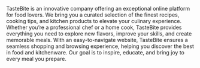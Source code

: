 TasteBite is an innovative company offering an exceptional online platform for food lovers. We bring you a curated selection of the finest recipes, cooking tips, and kitchen products to elevate your culinary experience. Whether you’re a professional chef or a home cook, TasteBite provides everything you need to explore new flavors, improve your skills, and create memorable meals. With an easy-to-navigate website, TasteBite ensures a seamless shopping and browsing experience, helping you discover the best in food and kitchenware. Our goal is to inspire, educate, and bring joy to every meal you prepare.






